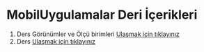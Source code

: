 # MobilUygulamalar Deri İçerikleri


1. Ders Görünümler ve Ölçü birimleri [Ulaşmak için tıklayınız](https://github.com/seldacetinkiran/MobilUygulamalar/blob/main/ders1.md)<br> 
2. Ders [Ulaşmak için tıklayınız](https://github.com/seldacetinkiran/MobilUygulamalar/blob/main/ders2.md)
